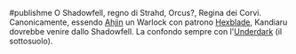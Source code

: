 #publishme 
O Shadowfell, regno di Strahd, Orcus?, Regina dei Corvi.
Canonicamente, essendo [Ahjin](Ahjin.md) un Warlock con patrono [Hexblade](Hexblade.md), Kandiaru dovrebbe venire dallo Shadowfell.
La confondo sempre con l'[Underdark](Underdark.md) (il sottosuolo).